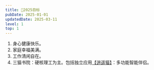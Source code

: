```yaml
---
title: 🎯2025目标
pubDate: 2025-01-01
updatedDate: 2025-03-11
level: 1
top: 1
---
```


1. 身心健康快乐。
2. 家庭幸福美满。
3. 工作清闲自在。
4. 三猫书院：硬核理工为主。包括独立应用[【逍遥猫】](/do/20241201-livecat-devlog)：多功能智能伴侣。
